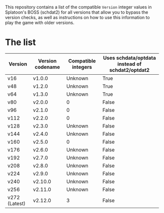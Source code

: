 This repository contains a list of the compatible `Version` integer values in Splatoon's BOSS (schdat2) for all versions that allow you to bypass the version checks, as well as instructions on how to use this information to play the game with older versions.

# The list

| Version | Version codename | Compatible integers | Uses schdata/optdata instead of schdat2/optdat2
| - | - | - | - |
| v16 | v1.0.0 | Unknown | True |
| v48 | v1.2.0 | Unknown | True |
| v64 | v1.3.0 | Unknown | True |
| v80 | v2.0.0 | 0 | False |
| v96 | v2.1.0 | 0 | False |
| v112 | v2.2.0 | 0 | False |
| v128 | v2.3.0 | Unknown | False |
| v144 | v2.4.0 | Unknown | False |
| v160 | v2.5.0 | 0 | False |
| v176 | v2.6.0 | Unknown | False |
| v192 | v2.7.0 | Unknown | False |
| v208 | v2.8.0 | Unknown | False |
| v224 | v2.9.0 | Unknown | False |
| v240 | v2.10.0 | Unknown | False |
| v256 | v2.11.0 | Unknown | False |
| v272 (Latest) | v2.12.0 | 3 | False |
